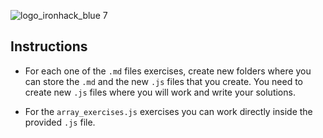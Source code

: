 ![logo_ironhack_blue 7](https://user-images.githubusercontent.com/23629340/40541063-a07a0a8a-601a-11e8-91b5-2f13e4e6b441.png)

## Instructions

- For each one of the `.md` files exercises, create new folders where you can store the `.md` and the new `.js` files that you create. You need to create new `.js` files where you will work and write your solutions.

- For the `array_exercises.js` exercises you can work directly inside the provided `.js` file.